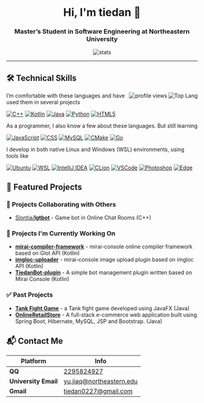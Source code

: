 <div align="center">
    <h1>Hi, I'm tiedan 👋</h1>
    <h3>Master’s Student in Software Engineering at Northeastern University</h3>
    <p><img align="center" src="https://github-readme-stats.vercel.app/api?username=tiedanGH&show_icons=true&bg_color=44,e0f2ff,f3e8ff,eceaff&locale=en" alt="stats" /></p>
</div>

---

## 🛠️ Technical Skills

<img align="right" src="https://github-readme-stats.vercel.app/api/top-langs/?username=tiedanGH&layout=compact&bg_color=44,e0f2ff,f3e8ff,eceaff&langs_count=8" alt="Top Lang"/>
<img align="right" src="https://komarev.com/ghpvc/?username=tiedanGH&abbreviated=true&style=pixel" alt="profile views" />

I’m comfortable with these languages and have used them in several projects

[![C++](https://img.shields.io/badge/C%2B%2B-00599C?style=for-the-badge&logo=cplusplus&logoColor=FFFFFF)](https://isocpp.org/)
[![Kotlin](https://img.shields.io/badge/Kotlin-7F52FF?style=for-the-badge&logo=kotlin&logoColor=FFFFFF)](https://kotlinlang.org/)
[![Java](https://img.shields.io/badge/Java-b07219?style=for-the-badge&logo=openjdk&logoColor=FFFFFF)](https://openjdk.org/)
[![Python](https://img.shields.io/badge/Python-FFD343?style=for-the-badge&logo=python&logoColor=3776AB)](https://www.python.org/)
[![HTML5](https://img.shields.io/badge/HTML5-E34F26?style=for-the-badge&logo=html5&logoColor=FFFFFF)](https://html.spec.whatwg.org/)

As a programmer, I also know a few about these languages. But still learning

[![JavaScript](https://img.shields.io/badge/JavaScript-F7DF1E?style=for-the-badge&logo=javascript&logoColor=000000)](https://www.javascript.com/)
[![CSS](https://img.shields.io/badge/CSS-663399?style=for-the-badge&logo=css&logoColor=FFFFFF)](https://www.w3.org/Style/CSS/Overview.en.html)
[![MySQL](https://img.shields.io/badge/MySQL-4479A1?style=for-the-badge&logo=mysql&logoColor=FFFFFF)](https://www.mysql.com/)
[![CMake](https://img.shields.io/badge/CMake-064F8C?style=for-the-badge&logo=cmake&logoColor=FFFFFF)](https://cmake.org/)
[![Go](https://img.shields.io/badge/Go-00ADD8?style=for-the-badge&logo=go&logoColor=FFFFFF)](https://golang.google.cn/)

I develop in both native Linux and Windows (WSL) environments, using tools like

[![Ubuntu](https://img.shields.io/badge/Ubuntu-DD4814?style=for-the-badge&logo=ubuntu&logoColor=FFFFFF)](https://ubuntu.com/)
[![WSL](https://img.shields.io/badge/%F0%9F%90%A7WSL-0078D7?style=for-the-badge)](https://learn.microsoft.com/en-us/windows/wsl/)
[![IntelliJ IDEA](https://img.shields.io/badge/IDEA-000000?style=for-the-badge&logo=intellij%20idea&logoColor=A7B8C2)](https://www.jetbrains.com/idea/)
[![CLion](https://img.shields.io/badge/CLion-000000?style=for-the-badge&logo=clion&logoColor=A7B8C2)](https://www.jetbrains.com/clion/)
[![VSCode](https://img.shields.io/badge/VSCode-007ACC?style=for-the-badge&logo=visual%20studio%20code&logoColor=FFFFFF)](https://vscode.dev/)
[![Photoshop](https://img.shields.io/badge/Photoshop-31A8FF?style=for-the-badge&logo=adobe%20photoshop&logoColor=FFFFFF)](https://www.adobe.com/products/photoshop.html)
[![Edge](https://img.shields.io/badge/Edge-0078D7?style=for-the-badge&logo=microsoft%20edge&logoColor=FFFFFF)](https://www.microsoft.com/en-us/edge/)

## 🌟 Featured Projects

### 🤝 Projects Collaborating with Others
- [Slontia/**lgtbot**](https://github.com/Slontia/lgtbot) - Game bot in Online Chat Rooms (C++)

### 🚧 Projects I'm Currently Working On
- [**mirai-compiler-framework**](https://github.com/tiedanGH/mirai-compiler-framework/) - mirai-console online compiler framework based on Glot API (Kotlin)
- [**imgloc-uploader**](https://github.com/tiedanGH/imgloc-uploader) - mirai-console image upload plugin based on imgloc API (Kotlin)
- [**TiedanBot-plugin**](https://github.com/tiedanGH/TiedanBot-plugin) - A simple bot management plugin written based on Mirai Console (Kotlin)

### ✅ Past Projects
- [**Tank Fight Game**](https://github.com/tiedanGH/Tank-Fight-Game) - a Tank fight game developed using JavaFX (Java)
- [**OnlineRetailStore**](https://github.com/tiedanGH/OnlineRetailStore) - A full-stack e-commerce web application built using Spring Boot, Hibernate, MySQL, JSP and Bootstrap. (Java)

## 📬 Contact Me

| Platform             | Info                                                        |
|----------------------|-------------------------------------------------------------|
| **QQ**               | [2295824927](https://qm.qq.com/q/hAIXBftS12)                |
| **University Email** | [yu.jiaq@northeastern.edu](mailto:yu.jiaq@northeastern.edu) |
| **Gmail**            | [tiedan0227@gmail.com](mailto:tiedan0227@gmail.com)         |
